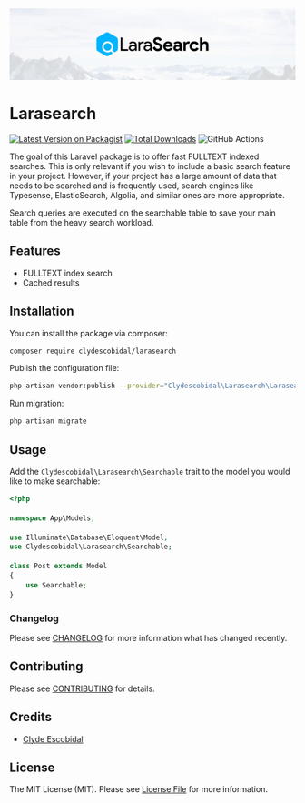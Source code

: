 <img src="https://raw.githubusercontent.com/clydescobidal/larasearch/main/art/bannercard.webp" />

# Larasearch

[![Latest Version on Packagist](https://img.shields.io/packagist/v/clydescobidal/larasearch.svg?style=flat-square)](https://packagist.org/packages/clydescobidal/larasearch)
[![Total Downloads](https://img.shields.io/packagist/dt/clydescobidal/larasearch.svg?style=flat-square)](https://packagist.org/packages/clydescobidal/larasearch)
![GitHub Actions](https://github.com/clydescobidal/larasearch/actions/workflows/main.yaml/badge.svg)

The goal of this Laravel package is to offer fast FULLTEXT indexed searches. This is only relevant if you wish to include a basic search feature in your project. However, if your project has a large amount of data that needs to be searched and is frequently used, search engines like Typesense, ElasticSearch, Algolia, and similar ones are more appropriate.

Search queries are executed on the searchable table to save your main table from the heavy search workload. 

## Features

- FULLTEXT index search
- Cached results

## Installation

You can install the package via composer:

```bash
composer require clydescobidal/larasearch
```

Publish the configuration file:
```bash
php artisan vendor:publish --provider="Clydescobidal\Larasearch\LarasearchServiceProvider"
```

Run migration:
```bash
php artisan migrate
```

## Usage
Add the `Clydescobidal\Larasearch\Searchable` trait to the model you would like to make searchable:
```php
<?php
 
namespace App\Models;
 
use Illuminate\Database\Eloquent\Model;
use Clydescobidal\Larasearch\Searchable;
 
class Post extends Model
{
    use Searchable;
}
```


### Changelog

Please see [CHANGELOG](CHANGELOG.md) for more information what has changed recently.

## Contributing

Please see [CONTRIBUTING](CONTRIBUTING.md) for details.

## Credits

-   [Clyde Escobidal](https://github.com/clydescobidal)

## License

The MIT License (MIT). Please see [License File](LICENSE.md) for more information.
